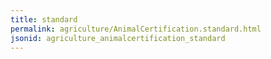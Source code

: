 ```yaml
---
title: standard
permalink: agriculture/AnimalCertification.standard.html
jsonid: agriculture_animalcertification_standard
---
```

